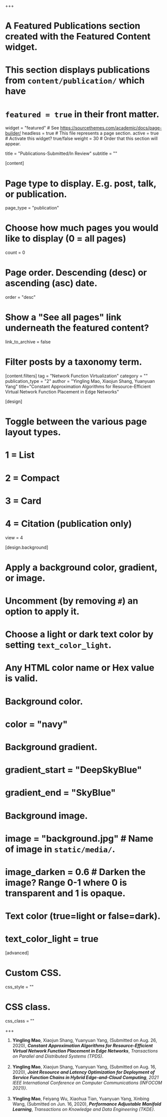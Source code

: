 +++
# A Featured Publications section created with the Featured Content widget.
# This section displays publications from `content/publication/` which have
# `featured = true` in their front matter.

widget = "featured"  # See https://sourcethemes.com/academic/docs/page-builder/
headless = true  # This file represents a page section.
active = true  # Activate this widget? true/false
weight = 30  # Order that this section will appear.

title = "Publications-Submitted/In Review"
subtitle = ""

[content]
  # Page type to display. E.g. post, talk, or publication.
  page_type = "publication"
  
  # Choose how much pages you would like to display (0 = all pages)
  count = 0

  # Page order. Descending (desc) or ascending (asc) date.
  order = "desc"

  # Show a "See all pages" link underneath the featured content?
  link_to_archive = false

  # Filter posts by a taxonomy term.
 [content.filters]
    tag = "Network Function Virtualization"
    category = ""
    publication_type = "2"
    author = "Yingling Mao, Xiaojun Shang, Yuanyuan Yang"
    title="Constant Approximation Algorithms for Resource-Efficient Virtual Network Function Placement in Edge Networks" 

 
  
[design]
  # Toggle between the various page layout types.
  #   1 = List
  #   2 = Compact
  #   3 = Card
  #   4 = Citation (publication only)
  view = 4
  
[design.background]
  # Apply a background color, gradient, or image.
  #   Uncomment (by removing `#`) an option to apply it.
  #   Choose a light or dark text color by setting `text_color_light`.
  #   Any HTML color name or Hex value is valid.
  
  # Background color.
  # color = "navy"
  
  # Background gradient.
  # gradient_start = "DeepSkyBlue"
  # gradient_end = "SkyBlue"
  
  # Background image.
  # image = "background.jpg"  # Name of image in `static/media/`.
  # image_darken = 0.6  # Darken the image? Range 0-1 where 0 is transparent and 1 is opaque.

  # Text color (true=light or false=dark).
  # text_color_light = true  
  
[advanced]
 # Custom CSS. 
 css_style = ""
 
 # CSS class.
 css_class = ""
 
+++

1. **Yingling Mao**, Xiaojun Shang, Yuanyuan Yang, (Submitted on Aug. 26, 2020), ***Constant Approximation Algorithms for Resource-Efficient Virtual Network Function Placement in Edge Networks***, _Transactions on Parallel and Distributed Systems (TPDS)_. 
<br/><br/>
2. **Yingling Mao**, Xiaojun Shang, Yuanyuan Yang, (Submitted on Aug. 16, 2020), ***Joint Resource and Latency Optimization for Deployment of Service Function Chains in Hybrid Edge-and-Cloud Computing***, _2021 IEEE International Conference on Computer Communications (INFOCOM 2021)}_.
<br/><br/>
3. **Yingling Mao**, Feiyang Wu, Xiaohua Tian, Yuanyuan Yang, Xinbing Wang, (Submitted on Jun. 16, 2020), ***Performance Adjustable Manifold Learning***, _Transactions on Knowledge and Data Engineering (TKDE)_.

